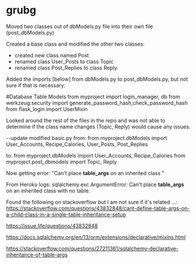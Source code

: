 # grubg



Moved two classes out of dbModels.py file into their own file (post_dbModels.py)

Created a base class and modified the other two classes:
  - created new class named Post
  - renamed class User_Posts to class Topic
  - renamed class Post_Replies to class Reply

Added the imports [below] from dbModels.py to post_dbModels.py, but not sure if that is necessary:

#Database Table Models
from myproject import login_manager, db
from werkzeug.security import generate_password_hash,check_password_hash
from flask_login import UserMixin


Looked around the rest of the files in the repo and was not able to determine if the class name changes (Topic, Reply) would cause any issues. 

--update
modified basic.py
from:
from myproject.dbModels import User_Accounts, Recipe_Calories, User_Posts, Post_Replies

to: 
from myproject.dbModels import User_Accounts, Recipe_Calories
from myproject.post_dbmodels import Topic, Reply

Now getting error: "Can't place __table_args__ on an inherited class "

From Heroku logs: 
sqlalchemy.exc.ArgumentError: Can't place __table_args__ on an inherited class with no table.

Found the following on stackoverflow but I am not sure if it's related ...:
https://stackoverflow.com/questions/43832848/cant-define-table-args-on-a-child-class-in-a-single-table-inheritance-setup

https://issue.life/questions/43832848

https://docs.sqlalchemy.org/en/13/orm/extensions/declarative/mixins.html

https://stackoverflow.com/questions/27211361/sqlalchemy-declarative-inheritance-of-table-args






